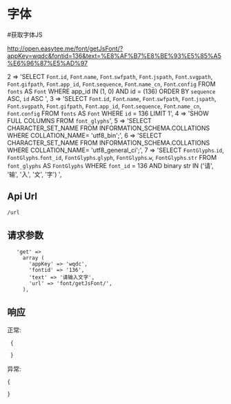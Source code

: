 字体
======

#获取字体JS

http://open.easytee.me/font/getJsFont/?appKey=wqdc&fontid=136&text=%E8%AF%B7%E8%BE%93%E5%85%A5%E6%96%87%E5%AD%97


 2 => 'SELECT `Font`.`id`, `Font`.`name`, `Font`.`swfpath`, `Font`.`jspath`, `Font`.`svgpath`, `Font`.`gifpath`, `Font`.`app_id`, `Font`.`sequence`, `Font`.`name_cn`, `Font`.`config` FROM `fonts` AS `Font`   WHERE app_id IN (1, 0) AND id = (136)   ORDER BY `sequence` ASC, `id` ASC ',
    3 => 'SELECT `Font`.`id`, `Font`.`name`, `Font`.`swfpath`, `Font`.`jspath`, `Font`.`svgpath`, `Font`.`gifpath`, `Font`.`app_id`, `Font`.`sequence`, `Font`.`name_cn`, `Font`.`config` FROM `fonts` AS `Font`   WHERE `id` = 136    LIMIT 1',
    4 => 'SHOW FULL COLUMNS FROM `font_glyphs`',
    5 => 'SELECT CHARACTER_SET_NAME FROM INFORMATION_SCHEMA.COLLATIONS WHERE COLLATION_NAME= \'utf8_bin\';',
    6 => 'SELECT CHARACTER_SET_NAME FROM INFORMATION_SCHEMA.COLLATIONS WHERE COLLATION_NAME= \'utf8_general_ci\';',
    7 => 'SELECT `FontGlyphs`.`id`, `FontGlyphs`.`font_id`, `FontGlyphs`.`glyph`, `FontGlyphs`.`w`, `FontGlyphs`.`str` FROM `font_glyphs` AS `FontGlyphs`   WHERE `font_id` = 136 AND binary str IN (\'请\', \'输\', \'入\', \'文\', \'字\')   ',


Api Url
------

    /url

请求参数
------

       'get' =>
         array (
           'appKey' => 'wqdc',
           'fontid' => '136',
           'text' => '请输入文字',
           'url' => 'font/getJsFont/',
         ),

响应
------

正常:

     {

     }


异常:

    {

    }